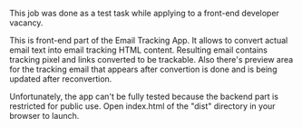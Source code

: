 This job was done as a test task while applying to a front-end developer vacancy.

This is front-end part of the Email Tracking App. It allows to convert actual email text into email tracking HTML content. Resulting email contains tracking pixel and links converted to be trackable. Also there's preview area for the tracking email that appears after convertion is done and is being updated after reconvertion.

Unfortunately, the app can't be fully tested because the backend part is restricted for public use. Open index.html of the "dist" directory in your browser to launch.